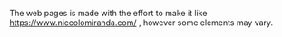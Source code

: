 The web pages is made with the effort to make it like https://www.niccolomiranda.com/ , however some elements may vary.
